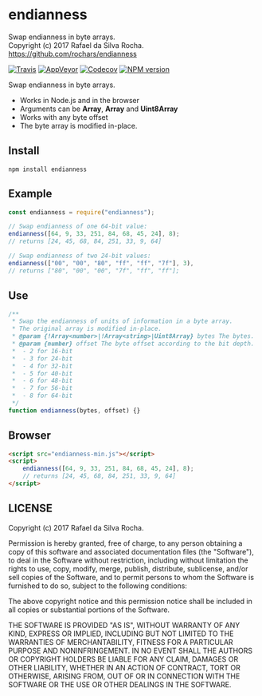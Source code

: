 # endianness
Swap endianness in byte arrays.  
Copyright (c) 2017 Rafael da Silva Rocha.  
https://github.com/rochars/endianness  

[![Travis](https://img.shields.io/travis/rochars/endianness.svg?style=for-the-badge)](https://travis-ci.org/rochars/endianness) [![AppVeyor](https://img.shields.io/appveyor/ci/rochars/endianness.svg?style=for-the-badge&logo=appveyor)](https://ci.appveyor.com/project/rochars/endianness) [![Codecov](https://img.shields.io/codecov/c/github/rochars/endianness.svg?style=for-the-badge)](https://codecov.io/gh/rochars/endianness) [![NPM version](https://img.shields.io/npm/v/endianness.svg?style=for-the-badge)](https://www.npmjs.com/package/endianness)

Swap endianness in byte arrays.

- Works in Node.js and in the browser
- Arguments can be **Array<number>**, **Array<string>** and **Uint8Array**
- Works with any byte offset
- The byte array is modified in-place.

## Install
```
npm install endianness
```

## Example
```javascript
const endianness = require("endianness");

// Swap endianness of one 64-bit value:
endianness([64, 9, 33, 251, 84, 68, 45, 24], 8);
// returns [24, 45, 68, 84, 251, 33, 9, 64]

// Swap endianness of two 24-bit values:
endianness(["00", "00", "80", "ff", "ff", "7f"], 3),
// returns ["80", "00", "00", "7f", "ff", "ff"];
```

## Use
```javascript
/**
 * Swap the endianness of units of information in a byte array.
 * The original array is modified in-place.
 * @param {!Array<number>|!Array<string>|Uint8Array} bytes The bytes.
 * @param {number} offset The byte offset according to the bit depth.
 *  - 2 for 16-bit
 *  - 3 for 24-bit
 *  - 4 for 32-bit
 *  - 5 for 40-bit
 *  - 6 for 48-bit
 *  - 7 for 56-bit
 *  - 8 for 64-bit
 */
function endianness(bytes, offset) {}
```

## Browser
```html
<script src="endianness-min.js"></script>
<script>
    endianness([64, 9, 33, 251, 84, 68, 45, 24], 8);
    // returns [24, 45, 68, 84, 251, 33, 9, 64]
</script>
```

## LICENSE
Copyright (c) 2017 Rafael da Silva Rocha.

Permission is hereby granted, free of charge, to any person obtaining
a copy of this software and associated documentation files (the
"Software"), to deal in the Software without restriction, including
without limitation the rights to use, copy, modify, merge, publish,
distribute, sublicense, and/or sell copies of the Software, and to
permit persons to whom the Software is furnished to do so, subject to
the following conditions:

The above copyright notice and this permission notice shall be
included in all copies or substantial portions of the Software.

THE SOFTWARE IS PROVIDED "AS IS", WITHOUT WARRANTY OF ANY KIND,
EXPRESS OR IMPLIED, INCLUDING BUT NOT LIMITED TO THE WARRANTIES OF
MERCHANTABILITY, FITNESS FOR A PARTICULAR PURPOSE AND
NONINFRINGEMENT. IN NO EVENT SHALL THE AUTHORS OR COPYRIGHT HOLDERS BE
LIABLE FOR ANY CLAIM, DAMAGES OR OTHER LIABILITY, WHETHER IN AN ACTION
OF CONTRACT, TORT OR OTHERWISE, ARISING FROM, OUT OF OR IN CONNECTION
WITH THE SOFTWARE OR THE USE OR OTHER DEALINGS IN THE SOFTWARE.
